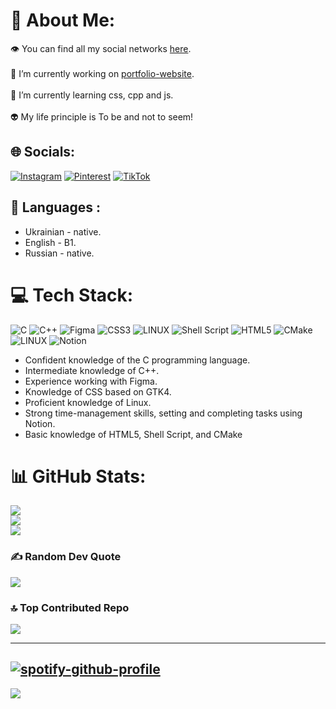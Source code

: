 # 💫 About Me:
👁️ You can find all my social networks [here](https://linktr.ee/criops?utm_source=linktree_profile_share&ltsid=366fa86c-720a-4606-a285-f513d67ff285).<br><br>🔭 I’m currently working on [portfolio-website](https://serikov-ilya.vercel.app/).<br><br>🌱 I’m currently learning css, cpp and js.<br><br>👽 My life principle is To be and not to seem!


## 🌐 Socials:
[![Instagram](https://img.shields.io/badge/Instagram-%23E4405F.svg?logo=Instagram&logoColor=white)](https://instagram.com/hicoolasss) [![Pinterest](https://img.shields.io/badge/Pinterest-%23E60023.svg?logo=Pinterest&logoColor=white)](https://pinterest.com/hicoolasss) [![TikTok](https://img.shields.io/badge/TikTok-%23000000.svg?logo=TikTok&logoColor=white)](https://tiktok.com/@hicoolasss) 

## 🗽 Languages :
- Ukrainian - native.
-  English - B1.
-  Russian - native.

# 💻 Tech Stack:
![C](https://img.shields.io/badge/c-%2300599C.svg?style=for-the-badge&logo=c&logoColor=white) ![C++](https://img.shields.io/badge/c++-%2300599C.svg?style=for-the-badge&logo=c%2B%2B&logoColor=white) ![Figma](https://img.shields.io/badge/figma-%23F24E1E.svg?style=for-the-badge&logo=figma&logoColor=white) ![CSS3](https://img.shields.io/badge/css3-%231572B6.svg?style=for-the-badge&logo=css3&logoColor=white) ![LINUX](https://img.shields.io/badge/Linux-FCC624?style=for-the-badge&logo=linux&logoColor=black) ![Shell Script](https://img.shields.io/badge/shell_script-%23121011.svg?style=for-the-badge&logo=gnu-bash&logoColor=white) ![HTML5](https://img.shields.io/badge/html5-%23E34F26.svg?style=for-the-badge&logo=html5&logoColor=white) ![CMake](https://img.shields.io/badge/CMake-%23008FBA.svg?style=for-the-badge&logo=cmake&logoColor=white) ![LINUX](https://img.shields.io/badge/Linux-FCC624?style=for-the-badge&logo=linux&logoColor=black) ![Notion](https://img.shields.io/badge/Notion-%23000000.svg?style=for-the-badge&logo=notion&logoColor=white)

- Confident knowledge of the C programming language.
- Intermediate knowledge of C++.
- Experience working with Figma.
- Knowledge of CSS based on GTK4.
- Proficient knowledge of Linux.
- Strong time-management skills, setting and completing tasks using Notion.
- Basic knowledge of HTML5, Shell Script, and CMake
# 📊 GitHub Stats:
![](https://github-readme-stats.vercel.app/api?username=hicoolasss&theme=tokyonight&hide_border=false&include_all_commits=false&count_private=false)<br/>
![](https://github-readme-streak-stats.herokuapp.com/?user=hicoolasss&theme=tokyonight&hide_border=false)<br/>
![](https://github-readme-stats.vercel.app/api/top-langs/?username=hicoolasss&theme=tokyonight&hide_border=false&include_all_commits=false&count_private=false&layout=compact)

### ✍️ Random Dev Quote
![](https://quotes-github-readme.vercel.app/api?type=horizontal&theme=tokyonight)

### 🔝 Top Contributed Repo
![](https://github-contributor-stats.vercel.app/api?username=hicoolasss&limit=5&theme=tokyonight&combine_all_yearly_contributions=true)

---
[![spotify-github-profile](https://spotify-github-profile.vercel.app/api/view?uid=4dmh2e2e1bocm9htndnc8nnjl&cover_image=true&theme=default&show_offline=true&background_color=171722&interchange=false&bar_color=b1bae6&bar_color_cover=false)](https://spotify-github-profile.vercel.app/api/view?uid=4dmh2e2e1bocm9htndnc8nnjl&redirect=true)
---

[![](https://visitcount.itsvg.in/api?id=hicoolasss&icon=2&color=1)](https://visitcount.itsvg.in)

